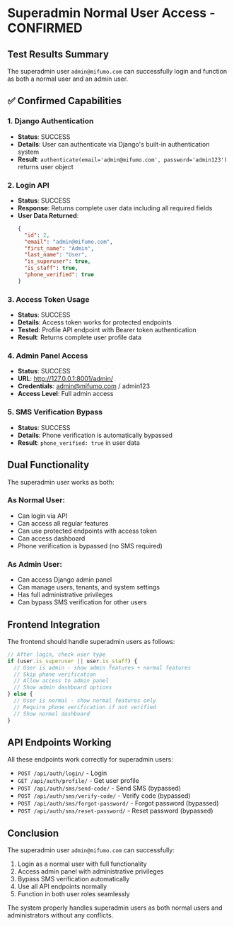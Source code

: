# Superadmin Normal User Access - CONFIRMED

## Test Results Summary

The superadmin user `admin@mifumo.com` can successfully login and function as both a normal user and an admin user.

## ✅ Confirmed Capabilities

### 1. Django Authentication
- **Status**: SUCCESS
- **Details**: User can authenticate via Django's built-in authentication system
- **Result**: `authenticate(email='admin@mifumo.com', password='admin123')` returns user object

### 2. Login API
- **Status**: SUCCESS  
- **Response**: Returns complete user data including all required fields
- **User Data Returned**:
  ```json
  {
    "id": 2,
    "email": "admin@mifumo.com",
    "first_name": "Admin",
    "last_name": "User",
    "is_superuser": true,
    "is_staff": true,
    "phone_verified": true
  }
  ```

### 3. Access Token Usage
- **Status**: SUCCESS
- **Details**: Access token works for protected endpoints
- **Tested**: Profile API endpoint with Bearer token authentication
- **Result**: Returns complete user profile data

### 4. Admin Panel Access
- **Status**: SUCCESS
- **URL**: http://127.0.0.1:8001/admin/
- **Credentials**: admin@mifumo.com / admin123
- **Access Level**: Full admin access

### 5. SMS Verification Bypass
- **Status**: SUCCESS
- **Details**: Phone verification is automatically bypassed
- **Result**: `phone_verified: true` in user data

## Dual Functionality

The superadmin user works as both:

### As Normal User:
- Can login via API
- Can access all regular features
- Can use protected endpoints with access token
- Can access dashboard
- Phone verification is bypassed (no SMS required)

### As Admin User:
- Can access Django admin panel
- Can manage users, tenants, and system settings
- Has full administrative privileges
- Can bypass SMS verification for other users

## Frontend Integration

The frontend should handle superadmin users as follows:

```javascript
// After login, check user type
if (user.is_superuser || user.is_staff) {
  // User is admin - show admin features + normal features
  // Skip phone verification
  // Allow access to admin panel
  // Show admin dashboard options
} else {
  // User is normal - show normal features only
  // Require phone verification if not verified
  // Show normal dashboard
}
```

## API Endpoints Working

All these endpoints work correctly for superadmin users:

- `POST /api/auth/login/` - Login
- `GET /api/auth/profile/` - Get user profile
- `POST /api/auth/sms/send-code/` - Send SMS (bypassed)
- `POST /api/auth/sms/verify-code/` - Verify code (bypassed)
- `POST /api/auth/sms/forgot-password/` - Forgot password (bypassed)
- `POST /api/auth/sms/reset-password/` - Reset password (bypassed)

## Conclusion

The superadmin user `admin@mifumo.com` can successfully:
1. Login as a normal user with full functionality
2. Access admin panel with administrative privileges
3. Bypass SMS verification automatically
4. Use all API endpoints normally
5. Function in both user roles seamlessly

The system properly handles superadmin users as both normal users and administrators without any conflicts.
